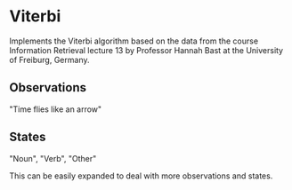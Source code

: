 # Viterbi
Implements the Viterbi algorithm based on the data from the course Information Retrieval lecture 13 by Professor Hannah Bast at the University of Freiburg, Germany.

## Observations 
"Time flies like an arrow"

## States
"Noun", "Verb", "Other"

This can be easily expanded to deal with more observations and states.
